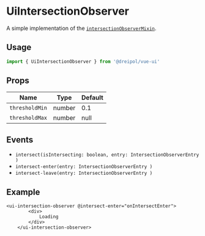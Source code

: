 # UiIntersectionObserver

A simple implementation of the [`intersectionObserverMixin`](/src/mixins/intersection-observer).

## Usage

```js
import { UiIntersectionObserver } from '@dreipol/vue-ui'
```

## Props

| Name           | Type   | Default |
| -------------- | ------ | ------- |
| `thresholdMin` | number | 0.1     |
| `thresholdMax` | number | null    |

## Events

- `intersect(isIntersecting: boolean, entry: IntersectionObserverEntry )`
- `intersect-enter(entry: IntersectionObserverEntry )`
- `intersect-leave(entry: IntersectionObserverEntry )`

## Example

```vue
<ui-intersection-observer @intersect-enter="onIntersectEnter">
        <div>
            Loading
        </div>
    </ui-intersection-observer>
```
